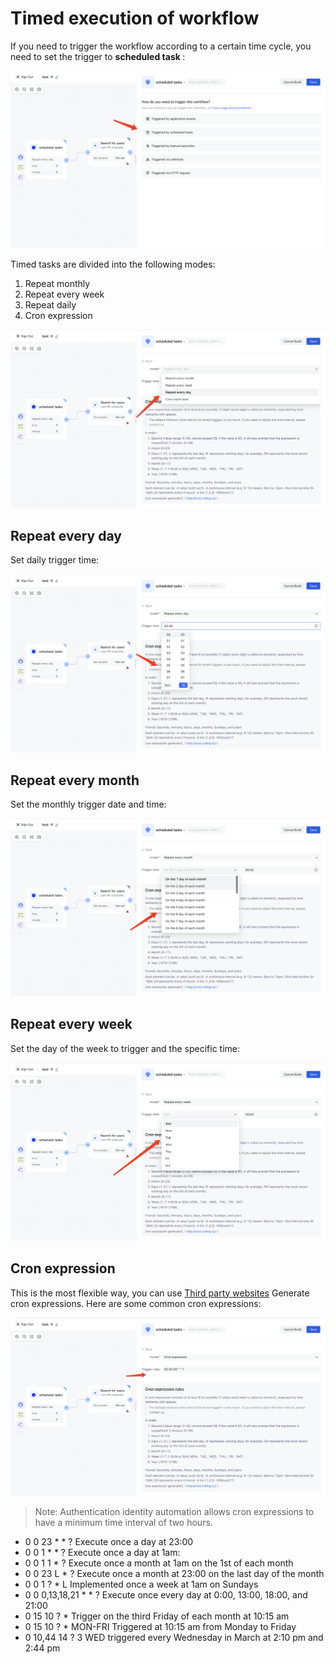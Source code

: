 # Timed execution of workflow

If you need to trigger the workflow according to a certain time cycle, you need to set the trigger to <strong> scheduled task </strong>:

![](../static/K75PbTbtyob4x0xmhWHcNUPqnyh.png)

Timed tasks are divided into the following modes:

1. Repeat monthly
2. Repeat every week
3. Repeat daily
4. Cron expression

![](../static/F7XVbnSBNoyQnuxo5eucfhIrnbg.png)

## Repeat every day

Set daily trigger time:

![](../static/F6hgbaTHDo7Y0txIr0Ec3824nKc.png)

## Repeat every month

Set the monthly trigger date and time:

![](../static/MQxOb1ZUXoqqpixzkBrcs4vgn3e.png)

## Repeat every week

Set the day of the week to trigger and the specific time:

![](../static/SqSObNXBDocYUzxz3fEcwbwPnke.png)

## Cron expression

This is the most flexible way, you can use [Third party websites](https://cron.qqe2.com/) Generate cron expressions. Here are some common cron expressions:

![](../static/K1iZb2gAUo6CMSxa1xycrFoNnzd.png)

> Note: Authentication identity automation allows cron expressions to have a minimum time interval of two hours.

- 0 0 23 * * ?   Execute once a day at 23:00
- 0 0 1 * * ?   Execute once a day at 1am:
- 0 0 1 1 * ?   Execute once a month at 1am on the 1st of each month
- 0 0 23 L * ?   Execute once a month at 23:00 on the last day of the month
- 0 0 1 ? *  L   Implemented once a week at 1am on Sundays
- 0 0 0,13,18,21 * * ?  Execute once every day at 0:00, 13:00, 18:00, and 21:00
- 0 15 10 ? *  Trigger on the third Friday of each month at 10:15 am
- 0 15 10 ? *  MON-FRI     Triggered at 10:15 am from Monday to Friday
- 0 10,44 14 ?  3 WED triggered every Wednesday in March at 2:10 pm and 2:44 pm
